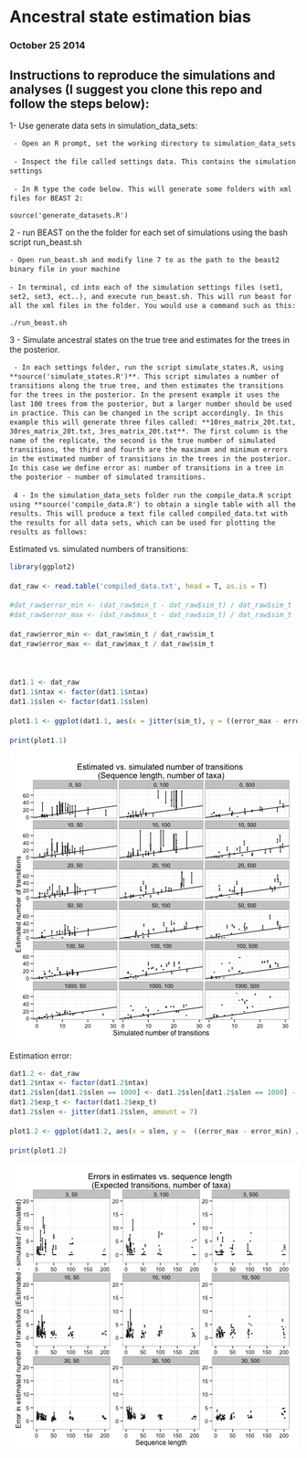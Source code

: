 # Ancestral state estimation bias

### October 25 2014


## Instructions to reproduce the simulations and analyses (I suggest you clone this repo and follow the steps below):

  1- Use generate data sets in simulation_data_sets: 

     - Open an R prompt, set the working directory to simulation_data_sets

     - Inspect the file called settings data. This contains the simulation settings

     - In R type the code below. This will generate some folders with xml files for BEAST 2: 

```
source('generate_datasets.R')
```

  
  2 - run BEAST on the the folder for each set of simulations using the bash script run_beast.sh

    - Open run_beast.sh and modify line 7 to as the path to the beast2 binary file in your machine

    - In terminal, cd into each of the simulation settings files (set1, set2, set3, ect..), and execute run_beast.sh. This will run beast for all the xml files in the folder. You would use a command such as this:

```
./run_beast.sh
```


   3 - Simulate ancestral states on the true tree and estimates for the trees in the posterior.

     - In each settings folder, run the script simulate_states.R, using **source('simulate_states.R')**. This script simulates a number of transitions along the true tree, and then estimates the transitions for the trees in the posterior. In the present example it uses the last 100 trees from the posterior, but a larger number should be used in practice. This can be changed in the script accordingly. In this example this will generate three files called: **10res_matrix_20t.txt, 30res_matrix_20t.txt, 3res_matrix_20t.txt**. The first column is the name of the replicate, the second is the true number of simulated transitions, the third and fourth are the maximum and minimum errors in the estimated number of transitions in the trees in the posterior. In this case we define error as: number of transitions in a tree in the posterior - number of simulated transitions.

     4 - In the simulation_data_sets folder run the compile_data.R script using **source('compile_data.R') to obtain a single table with all the results. This will produce a text file called compiled_data.txt with the results for all data sets, which can be used for plotting the results as follows:


Estimated vs. simulated numbers of transitions:


```r
library(ggplot2)

dat_raw <- read.table('compiled_data.txt', head = T, as.is = T)

#dat_raw$error_min <- (dat_raw$min_t - dat_raw$sim_t) / dat_raw$sim_t
#dat_raw$error_max <- (dat_raw$max_t - dat_raw$sim_t) / dat_raw$sim_t

dat_raw$error_min <- dat_raw$min_t / dat_raw$sim_t
dat_raw$error_max <- dat_raw$max_t / dat_raw$sim_t



dat1.1 <- dat_raw
dat1.1$ntax <- factor(dat1.1$ntax)
dat1.1$slen <- factor(dat1.1$slen)

plot1.1 <- ggplot(dat1.1, aes(x = jitter(sim_t), y = ((error_max - error_min) / 2) + error_min)) + geom_errorbar(aes(ymin = min_t , ymax = max_t), width = 0.5) + xlab('Simulated number of transitions') + ylab('Estimated number of transitions') + geom_abline(intercept = 0, slope = 1) + ylim(0, 75) + xlim(0, 30) + facet_wrap(~slen + ntax, ncol = 3) + ggtitle('Estimated vs. simulated number of transitions \n(Sequence length, number of taxa)') + theme_bw()

print(plot1.1)
```

![plot of chunk unnamed-chunk-1](figure/unnamed-chunk-1.png) 

Estimation error:


```r
dat1.2 <- dat_raw
dat1.2$ntax <- factor(dat1.2$ntax)
dat1.2$slen[dat1.2$slen == 1000] <- dat1.2$slen[dat1.2$slen == 1000] - 800
dat1.2$exp_t <- factor(dat1.2$exp_t)
dat1.2$slen <- jitter(dat1.2$slen, amount = 7)

plot1.2 <- ggplot(dat1.2, aes(x = slen, y =  ((error_max - error_min) / 2) + error_min)) + geom_errorbar(aes(ymin = error_min, ymax = error_max), width = 4) + xlim(0, 205) + facet_wrap(~exp_t + ntax, scales = 'free') + ylim(-2, 20) + ylab('Error in estimated number of transitions (Esitimated - simulated / simulated)') + xlab('Sequence length') + ggtitle('Errors in estimates vs. sequence length \n(Expected transitions, number of taxa)') + theme(axis.ticks = element_blank(), axis.text.x = element_blank()) + theme_bw()

print(plot1.2)
```

![plot of chunk unnamed-chunk-2](figure/unnamed-chunk-2.png) 

